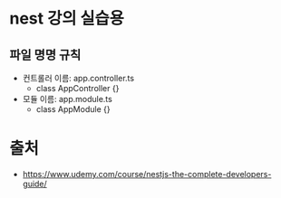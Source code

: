 # nest 강의 실습용

## 파일 명명 규칙
* 컨트롤러 이름: app.controller.ts
  * class AppController {}
* 모듈 이름: app.module.ts
  * class AppModule {}

# 출처
* https://www.udemy.com/course/nestjs-the-complete-developers-guide/